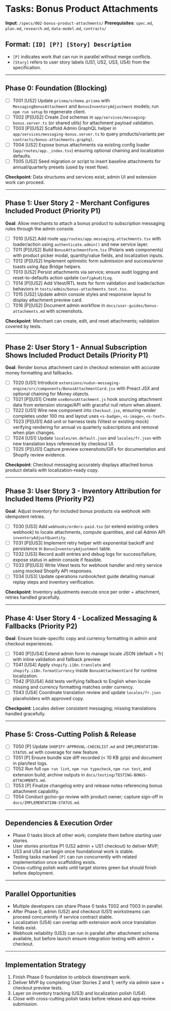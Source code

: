 # Tasks: Bonus Product Attachments

**Input**: `/specs/002-bonus-product-attachments/`
**Prerequisites**: `spec.md`, `plan.md`, `research.md`, `data-model.md`, `contracts/`

## Format: `[ID] [P?] [Story] Description`
- `[P]` indicates work that can run in parallel without merge conflicts.
- `[Story]` refers to user story labels (US1, US2, US3, US4) from the specification.

---

## Phase 0: Foundation (Blocking)

- [ ] T001 [US2] Update `prisma/schema.prisma` with `MessagingBonusAttachment` and `BonusInventoryAdjustment` models; run `npm run setup` to regenerate client.
- [ ] T002 [P][US2] Create Zod schemas in `app/services/messaging-bonus.server.ts` (or shared utils) for attachment payload validation.
- [ ] T003 [P][US2] Scaffold Admin GraphQL helper in `app/services/messaging-bonus.server.ts` to query products/variants per `contracts/bonus-attachments.graphql`.
- [ ] T004 [US2] Expose bonus attachments via existing config loader (`app/routes/app._index.tsx`) ensuring optional chaining and localization defaults.
- [ ] T005 [US2] Seed migration or script to insert baseline attachments for annual/quarterly presets (used by reset flow).

**Checkpoint**: Data structures and services exist; admin UI and extension work can proceed.

---

## Phase 1: User Story 2 - Merchant Configures Included Product (Priority P1)

**Goal**: Allow merchants to attach a bonus product to subscription messaging rules through the admin console.

- [ ] T010 [US2] Add route `app/routes/app.messaging.attachments.tsx` with loader/action using `authenticate.admin()` and new service layer.
- [ ] T011 [P][US2] Build `BonusAttachmentForm.tsx` (Polaris web components) with product picker modal, quantity/value fields, and localization inputs.
- [ ] T012 [P][US2] Implement optimistic form submission and success/error toasts using App Bridge helpers.
- [ ] T013 [US2] Persist attachments via service; ensure audit logging and reset-to-defaults action update `ConfigAuditLog`.
- [ ] T014 [P][US2] Add Vitest/RTL tests for form validation and loader/action behaviors in `tests/admin/bonus-attachments.test.tsx`.
- [ ] T015 [US2] Update admin console styles and responsive layout to display attachment preview card.
- [ ] T016 [P][US2] Document admin workflow in `docs/user-guides/bonus-attachments.md` with screenshots.

**Checkpoint**: Merchant can create, edit, and reset attachments; validation covered by tests.

---

## Phase 2: User Story 1 - Annual Subscription Shows Included Product Details (Priority P1)

**Goal**: Render bonus attachment card in checkout extension with accurate money formatting and fallbacks.

- [ ] T020 [US1] Introduce `extensions/nudun-messaging-engine/src/components/BonusAttachmentCard.jsx` with Preact JSX and optional chaining for Money objects.
- [ ] T021 [P][US1] Create `useBonusAttachment.js` hook sourcing attachment data from extension storage/API with graceful null return when absent.
- [ ] T022 [US1] Wire new component into `Checkout.jsx`, ensuring render completes under 100 ms and layout uses `<s-badge>`, `<s-image>`, `<s-text>`.
- [ ] T023 [P][US1] Add unit or harness tests (Vitest or existing mock) verifying rendering for annual vs quarterly subscriptions and removal when plan changes.
- [ ] T024 [US1] Update `locales/en.default.json` and `locales/fr.json` with new translation keys referenced by checkout UI.
- [ ] T025 [P][US1] Capture preview screenshots/GIFs for documentation and Shopify review evidence.

**Checkpoint**: Checkout messaging accurately displays attached bonus product details with localization-ready copy.

---

## Phase 3: User Story 3 - Inventory Attribution for Included Items (Priority P2)

**Goal**: Adjust inventory for included bonus products via webhook with idempotent retries.

- [ ] T030 [US3] Add `webhooks/orders-paid.tsx` (or extend existing orders webhook) to locate attachments, compute quantities, and call Admin API `inventoryAdjustQuantity`.
- [ ] T031 [P][US3] Implement retry helper with exponential backoff and persistence in `BonusInventoryAdjustment` table.
- [ ] T032 [US3] Record audit entries and debug logs for success/failure; expose status in admin console if feasible.
- [ ] T033 [P][US3] Write Vitest tests for webhook handler and retry service using mocked Shopify API responses.
- [ ] T034 [US3] Update operations runbook/test guide detailing manual replay steps and inventory verification.

**Checkpoint**: Inventory adjustments execute once per order + attachment, retries handled gracefully.

---

## Phase 4: User Story 4 - Localized Messaging & Fallbacks (Priority P2)

**Goal**: Ensure locale-specific copy and currency formatting in admin and checkout experiences.

- [ ] T040 [P][US4] Extend admin form to manage locale JSON (default + fr) with inline validation and fallback preview.
- [ ] T041 [US4] Apply `shopify.i18n.translate` and `shopify.i18n.formatCurrency` inside `BonusAttachmentCard` for runtime localization.
- [ ] T042 [P][US4] Add tests verifying fallback to English when locale missing and currency formatting matches order currency.
- [ ] T043 [US4] Coordinate translation review and update `locales/fr.json` placeholders with approved copy.

**Checkpoint**: Locales deliver consistent messaging; missing translations handled gracefully.

---

## Phase 5: Cross-Cutting Polish & Release

- [ ] T050 [P] Update `SHOPIFY-APPROVAL-CHECKLIST.md` and `IMPLEMENTATION-STATUS.md` with coverage for new feature.
- [ ] T051 [P] Ensure bundle size diff recorded (< 10 KB gzip) and document in plan/test logs.
- [ ] T052 Run full `npm run lint`, `npm run typecheck`, `npm run test`, and extension build; archive outputs in `docs/testing/TESTING-BONUS-ATTACHMENTS.md`.
- [ ] T053 [P] Finalize changelog entry and release notes referencing bonus attachment capability.
- [ ] T054 Conduct go/no-go review with product owner; capture sign-off in `docs/IMPLEMENTATION-STATUS.md`.

---

## Dependencies & Execution Order
- Phase 0 tasks block all other work; complete them before starting user stories.
- User stories prioritize P1 (US2 admin + US1 checkout) to deliver MVP; US3 and US4 can begin once foundational work is stable.
- Testing tasks marked `[P]` can run concurrently with related implementation once scaffolding exists.
- Cross-cutting polish waits until target stories green but should finish before deployment.

---

## Parallel Opportunities
- Multiple developers can share Phase 0 tasks T002 and T003 in parallel.
- After Phase 0, admin (US2) and checkout (US1) workstreams can proceed concurrently if service contract stable.
- Localization (US4) can overlap with extension work once translation fields exist.
- Webhook reliability (US3) can run in parallel after attachment schema available, but before launch ensure integration testing with admin + checkout.

---

## Implementation Strategy
1. Finish Phase 0 foundation to unblock downstream work.
2. Deliver MVP by completing User Stories 2 and 1; verify via admin save + checkout preview tests.
3. Layer on inventory tracking (US3) and localization polish (US4).
4. Close with cross-cutting polish tasks before release and app review submission.
